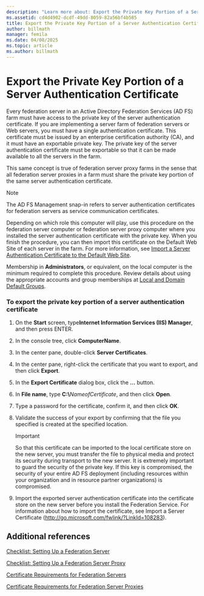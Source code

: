 ```yaml
---
description: "Learn more about: Export the Private Key Portion of a Server Authentication Certificate"
ms.assetid: cd4d4902-dcdf-49dd-8059-82a56bf4b585
title: Export the Private Key Portion of a Server Authentication Certificate
author: billmath
manager: femila
ms.date: 04/08/2025
ms.topic: article
ms.author: billmath
---
```



# Export the Private Key Portion of a Server Authentication Certificate

Every federation server in an Active Directory Federation Services \(AD FS\) farm must have access to the private key of the server authentication certificate. If you are implementing a server farm of federation servers or Web servers, you must have a single authentication certificate. This certificate must be issued by an enterprise certification authority \(CA\), and it must have an exportable private key. The private key of the server authentication certificate must be exportable so that it can be made available to all the servers in the farm.

This same concept is true of federation server proxy farms in the sense that all federation server proxies in a farm must share the private key portion of the same server authentication certificate.

> [!NOTE]
> The AD FS Management snap\-in refers to server authentication certificates for federation servers as service communication certificates.

Depending on which role this computer will play, use this procedure on the federation server computer or federation server proxy computer where you installed the server authentication certificate with the private key. When you finish the procedure, you can then import this certificate on the Default Web Site of each server in the farm. For more information, see [Import a Server Authentication Certificate to the Default Web Site](Import-a-Server-Authentication-Certificate-to-the-Default-Web-Site.md).

Membership in **Administrators**, or equivalent, on the local computer is the minimum required to complete this procedure.  Review details about using the appropriate accounts and group memberships at [Local and Domain Default Groups](/previous-versions/orphan-topics/ws.10/dd728026(v=ws.10)).

### To export the private key portion of a server authentication certificate

1. On the **Start** screen, type**Internet Information Services \(IIS\) Manager**, and then press ENTER.

2. In the console tree, click **ComputerName**.

3. In the center pane, double\-click **Server Certificates**.

4. In the center pane, right\-click the certificate that you want to export, and then click **Export**.

5. In the **Export Certificate** dialog box, click the **…** button.

6. In **File name**, type **C:\\**<em>NameofCertificate</em>, and then click **Open**.

7. Type a password for the certificate, confirm it, and then click **OK**.

8. Validate the success of your export by confirming that the file you specified is created at the specified location.

   > [!IMPORTANT]
   > So that this certificate can be imported to the local certificate store on the new server, you must transfer the file to physical media and protect its security during transport to the new server. It is extremely important to guard the security of the private key. If this key is compromised, the security of your entire AD FS deployment \(including resources within your organization and in resource partner organizations\) is compromised.

9. Import the exported server authentication certificate into the certificate store on the new server before you install the Federation Service. For information about how to import the certificate, see Import a Server Certificate \([http:\/\/go.microsoft.com\/fwlink\/?LinkId\=108283](/previous-versions/windows/it-pro/windows-server-2008-R2-and-2008/cc732785(v=ws.10))\).

## Additional references
[Checklist: Setting Up a Federation Server](Checklist--Setting-Up-a-Federation-Server.md)

[Checklist: Setting Up a Federation Server Proxy](Checklist--Setting-Up-a-Federation-Server-Proxy.md)

[Certificate Requirements for Federation Servers](../design/certificate-requirements-for-federation-servers.md)

[Certificate Requirements for Federation Server Proxies](/previous-versions/windows/it-pro/windows-server-2012-R2-and-2012/dd807054(v=ws.11))

